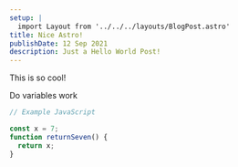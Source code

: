 ```yaml
---
setup: |
  import Layout from '../../../layouts/BlogPost.astro'
title: Nice Astro!
publishDate: 12 Sep 2021
description: Just a Hello World Post!
---
```



This is so cool!

Do variables work 

```javascript
// Example JavaScript

const x = 7;
function returnSeven() {
  return x;
}

```
